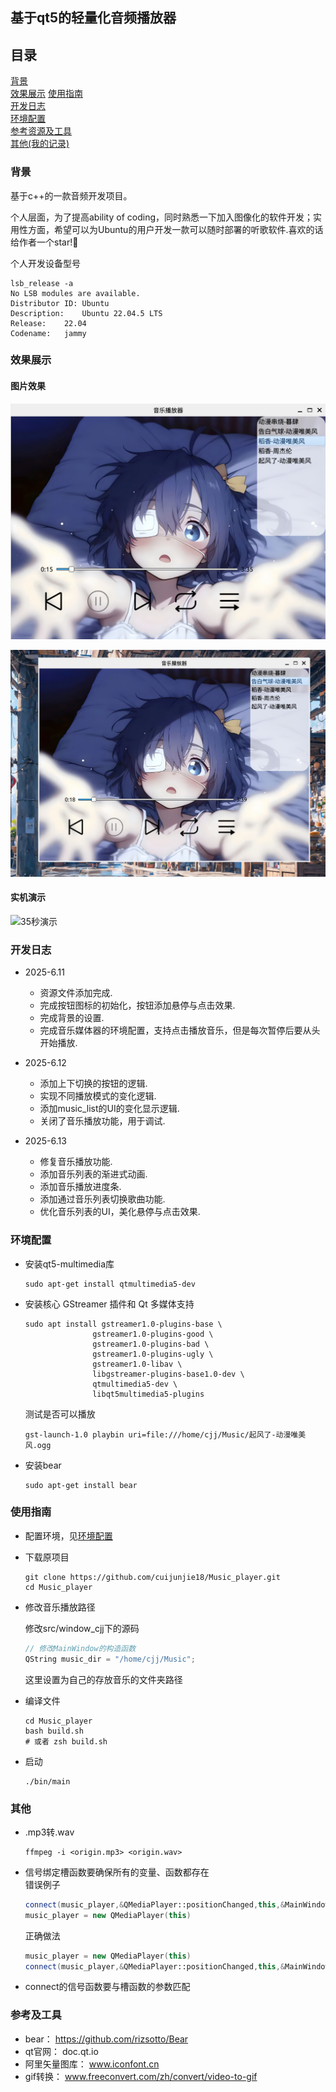 ## 基于qt5的轻量化音频播放器

## 目录

[背景](#背景)  
[效果展示](#效果展示)
[使用指南](#)  
[开发日志](#开发日志)  
[环境配置](#环境问题)  
[参考资源及工具](#参考及工具)  
[其他(我的记录)](#其他)  

### 背景

基于c++的一款音频开发项目。

个人层面，为了提高ability of coding，同时熟悉一下加入图像化的软件开发；实用性方面，希望可以为Ubuntu的用户开发一款可以随时部署的听歌软件.喜欢的话给作者一个star!👋

个人开发设备型号

```shell
lsb_release -a                                                       
No LSB modules are available.
Distributor ID:	Ubuntu
Description:	Ubuntu 22.04.5 LTS
Release:	22.04
Codename:	jammy
```

### 效果展示

#### 图片效果

![局部效果](demo/b.png)

![全局效果](demo/a.png)

#### 实机演示

![35秒演示](demo/demo.gif)

### 开发日志

- 2025-6.11 
  - 资源文件添加完成.
  - 完成按钮图标的初始化，按钮添加悬停与点击效果.
  - 完成背景的设置.
  - 完成音乐媒体器的环境配置，支持点击播放音乐，但是每次暂停后要从头开始播放.

- 2025-6.12
  - 添加上下切换的按钮的逻辑.
  - 实现不同播放模式的变化逻辑.
  - 添加music_list的UI的变化显示逻辑.
  - 关闭了音乐播放功能，用于调试.

- 2025-6.13
  - 修复音乐播放功能.
  - 添加音乐列表的渐进式动画.
  - 添加音乐播放进度条.
  - 添加通过音乐列表切换歌曲功能.
  - 优化音乐列表的UI，美化悬停与点击效果.

### 环境配置

- 安装qt5-multimedia库
  ```shell
  sudo apt-get install qtmultimedia5-dev
  ```

- 安装核心 GStreamer 插件和 Qt 多媒体支持
  ```shell
  sudo apt install gstreamer1.0-plugins-base \
                 gstreamer1.0-plugins-good \
                 gstreamer1.0-plugins-bad \
                 gstreamer1.0-plugins-ugly \
                 gstreamer1.0-libav \
                 libgstreamer-plugins-base1.0-dev \
                 qtmultimedia5-dev \
                 libqt5multimedia5-plugins
  ```
  测试是否可以播放
  ```shell
  gst-launch-1.0 playbin uri=file:///home/cjj/Music/起风了-动漫唯美风.ogg
  ```

- 安装bear
  ```shell
  sudo apt-get install bear
  ```

### 使用指南

- 配置环境，见[环境配置](#环境配置)

- 下载原项目
  ```shell
  git clone https://github.com/cuijunjie18/Music_player.git
  cd Music_player
  ```

- 修改音乐播放路径
  
  修改src/window_cjj下的源码
  ```cpp
  // 修改MainWindow的构造函数
  QString music_dir = "/home/cjj/Music";
  ```
  这里设置为自己的存放音乐的文件夹路径
- 编译文件
  ```shell
  cd Music_player
  bash build.sh
  # 或者 zsh build.sh
  ```

- 启动
  ```shell
  ./bin/main
  ```

### 其他

- .mp3转.wav
  ```shell
  ffmpeg -i <origin.mp3> <origin.wav>
  ```

- 信号绑定槽函数要确保所有的变量、函数都存在  
  错误例子
  ```cpp
  connect(music_player,&QMediaPlayer::positionChanged,this,&MainWindow::HandleMusicPosition); // 处理音乐进度
  music_player = new QMediaPlayer(this)
  ```

  正确做法
  ```cpp
  music_player = new QMediaPlayer(this)
  connect(music_player,&QMediaPlayer::positionChanged,this,&MainWindow::HandleMusicPosition); // 处理音乐进度
  ```

- connect的信号函数要与槽函数的参数匹配


### 参考及工具

- bear： https://github.com/rizsotto/Bear
- qt官网： doc.qt.io
- 阿里矢量图库： www.iconfont.cn
- gif转换： www.freeconvert.com/zh/convert/video-to-gif
